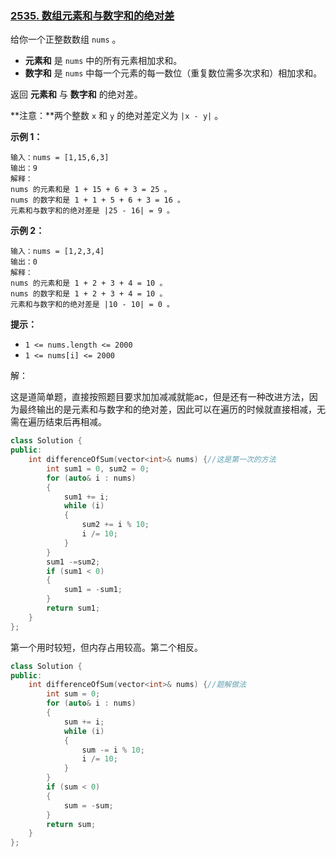 ### [2535. 数组元素和与数字和的绝对差](https://leetcode.cn/problems/difference-between-element-sum-and-digit-sum-of-an-array/)

给你一个正整数数组 `nums` 。

- **元素和** 是 `nums` 中的所有元素相加求和。
- **数字和** 是 `nums` 中每一个元素的每一数位（重复数位需多次求和）相加求和。

返回 **元素和** 与 **数字和** 的绝对差。

**注意：**两个整数 `x` 和 `y` 的绝对差定义为 `|x - y|` 。

 

**示例 1：**

```
输入：nums = [1,15,6,3]
输出：9
解释：
nums 的元素和是 1 + 15 + 6 + 3 = 25 。
nums 的数字和是 1 + 1 + 5 + 6 + 3 = 16 。
元素和与数字和的绝对差是 |25 - 16| = 9 。
```

**示例 2：**

```
输入：nums = [1,2,3,4]
输出：0
解释：
nums 的元素和是 1 + 2 + 3 + 4 = 10 。
nums 的数字和是 1 + 2 + 3 + 4 = 10 。
元素和与数字和的绝对差是 |10 - 10| = 0 。
```

 

**提示：**

- `1 <= nums.length <= 2000`
- `1 <= nums[i] <= 2000`



解：

这是道简单题，直接按照题目要求加加减减就能ac，但是还有一种改进方法，因为最终输出的是元素和与数字和的绝对差，因此可以在遍历的时候就直接相减，无需在遍历结束后再相减。

```c++
class Solution {
public:
    int differenceOfSum(vector<int>& nums) {//这是第一次的方法
        int sum1 = 0, sum2 = 0;
        for (auto& i : nums)
        {
            sum1 += i;
            while (i)
            {
                sum2 += i % 10;
                i /= 10;
            }
        }
        sum1 -=sum2;
        if (sum1 < 0)
        {
            sum1 = -sum1;
        }
        return sum1;
    }
};
```

第一个用时较短，但内存占用较高。第二个相反。

```c++
class Solution {
public:
    int differenceOfSum(vector<int>& nums) {//题解做法
        int sum = 0;
        for (auto& i : nums)
        {
            sum += i;
            while (i)
            {
                sum -= i % 10;
                i /= 10;
            }
        }
        if (sum < 0)
        {
            sum = -sum;
        }
        return sum;
    }
};
```

